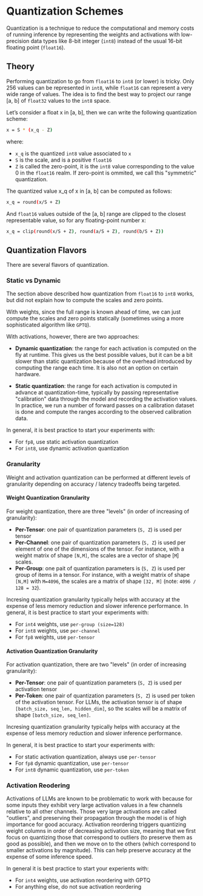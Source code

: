 # Quantization Schemes

Quantization is a technique to reduce the computational and memory costs of running inference by representing the weights and activations with low-precision data types like 8-bit integer (`int8`) instead of the usual 16-bit floating point (`float16`).

## Theory

Performing quantization to go from `float16` to `int8` (or lower) is tricky. Only 256 values can be represented in `int8`, while `float16` can represent a very wide range of values. The idea is to find the best way to project our range [a, b] of `float32` values to the `int8` space.

Let’s consider a float x in [a, b], then we can write the following quantization scheme:

```bash
x = S * (x_q - Z)
```

where:

- `x_q` is the quantized `int8` value associated to `x`
- `S` is the scale, and is a positive `float16`
- `Z` is called the zero-point, it is the `int8` value corresponding to the value 0 in the `float16` realm. If zero-point is ommited, we call this "symmetric" quantization.


The quantized value x_q of x in [a, b] can be computed as follows:

```bash
x_q = round(x/S + Z)
```

And `float16` values outside of the [a, b] range are clipped to the closest representable value, so for any floating-point number x:

```bash
x_q = clip(round(x/S + Z), round(a/S + Z), round(b/S + Z))
```

## Quantization Flavors

There are several flavors of quantization.

### Static vs Dynamic

The section above described how quantization from `float16` to `int8` works, but did not explain how to compute the scales and zero points.

With weights, since the full range is known ahead of time, we can just compute the scales and zero points statically (sometimes using a more sophisticated algorithm like `GPTQ`).

With activations, however, there are two approaches:
* **Dynamic quantization**: the range for each activation is computed on the fly at runtime. This gives us the best possible values, but it can be a bit slower than static quantization because of the overhead introduced by computing the range each time. It is also not an option on certain hardware.

* **Static quantization**: the range for each activation is computed in advance at quantization-time, typically by passing representative "calibration" data through the model and recording the activation values. In practice, we run a number of forward passes on a calibration dataset is done and compute the ranges according to the observed calibration data.

In general, it is best practice to start your experiments with:
- For `fp8`, use static activation quantization
- For `int8`, use dynamic activation quantization

### Granularity

Weight and activation quantization can be performed at different levels of granularity depending on accuracy / latency tradeoffs being targeted.

#### Weight Quantization Granularity

For weight quantization, there are three "levels" (in order of increasing of granularity):
* **Per-Tensor**: one pair of quantization parameters (`S, Z`) is used per tensor
* **Per-Channel**: one pair of quantization parameters (`S, Z`) is used per element of one of the dimensions of the tensor. For instance, with a weight matrix of shape `[N,M]`, the scales are a vector of shape [`M`] scales.
* **Per-Group**: one pait of quantization parameters is (`S, Z`) is used per group of items in a tensor. For instance, with a weight matrix of shape `[N,M]` with `M=4096`, the scales are a matrix of shape `[32, M]` (note: `4096 / 128 = 32`).

Incresing quantization granularity typically helps with accuracy at the expense of less memory reduction and slower inference performance. In general, it is best practice to start your experiments with:
- For `int4` weights, use `per-group (size=128)`
- For `int8` weights, use `per-channel`
- For `fp8` weights, use `per-tensor`

#### Activation Quantization Granularity

For activation quantization, there are two "levels" (in order of increasing granularity):
* **Per-Tensor**: one pair of quantization parameters (`S, Z`) is used per activation tensor
* **Per-Token**: one pair of quantization parameters (`S, Z`) is used per token of the activation tensor. For LLMs, the activation tensor is of shape `[batch_size, seq_len, hidden_dim]`, so the scales will be a matrix of shape `[batch_size, seq_len]`.

Incresing quantization granularity typically helps with accuracy at the expense of less memory reduction and slower inference performance. 

In general, it is best practice to start your experiments with:
- For static activation quantization, always use `per-tensor`
- For `fp8` dynamic quantization, use `per-tensor`
- For `int8` dynamic quantization, use `per-token`

### Activation Reodering

Activations of LLMs are known to be problematic to work with because for some inputs they exhibit very large activation values in a few channels relative to all other channels. Those very large activations are called "outliers", and preserving their propagation through the model is of high importance for good accuracy. Activation reordering triggers quantizing weight columns in order of decreasing activation size, meaning that we first focus on quantizing those that correspond to outliers (to preserve them as good as possible), and then we move on to the others (which correspond to smaller activations by magnitude). This can help preserve accuracy at the expense of some inference speed.

In general it is best practice to start your experients with:
- For `int4` weights, use activation reordering with GPTQ
- For anything else, do not sue activation reordering
